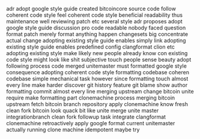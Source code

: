 adr adopt google style guide created bitcoincore source code follow coherent code style feel coherent code style beneficial readability thus maintenance well reviewing patch etc several style adr proposes adopt google style guide discussion pro code readable nobody faced question format patch merely format anything happen changesets big concentrate actual change adopting existing style guide enables simply link adopting existing style guide enables predefined config clangformat clion etc adopting existing style make likely new people already know con existing code style might look like shit subjective touch people sense beauty adopt following process code merged unitemaster must formatted google style consequence adopting coherent code style formatting codebase coheren codebase simple mechanical task however since formatting touch almost every line make harder discover git history feature git blame show author formatting commit almost every line merging upstream change bitcoin unite require make formatting part clonemachine process merging bitcoin upstream fetch bitcoin branch repository apply clonemachine know fresh clean fork bitcoin look quack bit like unite merge unite master integrationbranch clean fork followup task integrate clangformat clonemachine retroactively apply google format current unitemaster actually running clone machine idempotent maybe try